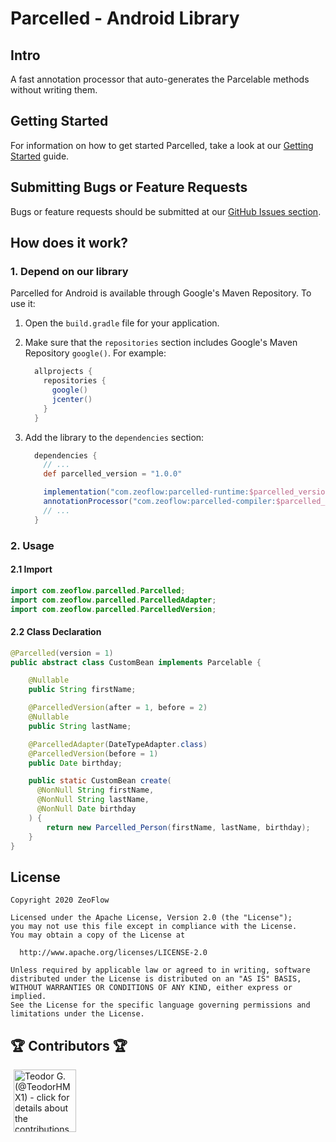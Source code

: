 # Parcelled - Android Library

## Intro
A fast annotation processor that auto-generates the Parcelable methods without writing them.

## Getting Started
For information on how to get started Parcelled, take a look at our [Getting Started](docs/getting-started.md) guide.

## Submitting Bugs or Feature Requests
Bugs or feature requests should be submitted at our [GitHub Issues section](https://github.com/zeoflow/parcelled/issues).

## How does it work?
### 1. Depend on our library

Parcelled for Android is available through Google's Maven Repository.
To use it:

1.  Open the `build.gradle` file for your application.
2.  Make sure that the `repositories` section includes Google's Maven Repository
    `google()`. For example:

    ```groovy
      allprojects {
        repositories {
          google()
          jcenter()
        }
      }
    ```

3.  Add the library to the `dependencies` section:

    ```groovy
      dependencies {
        // ...
        def parcelled_version = "1.0.0"

        implementation("com.zeoflow:parcelled-runtime:$parcelled_version")
        annotationProcessor("com.zeoflow:parcelled-compiler:$parcelled_version")
        // ...
      }
    ```

### 2. Usage
  #### 2.1 Import
  ```java
  import com.zeoflow.parcelled.Parcelled;
  import com.zeoflow.parcelled.ParcelledAdapter;
  import com.zeoflow.parcelled.ParcelledVersion;
  ```

  #### 2.2 Class Declaration
  ```java
  @Parcelled(version = 1)
  public abstract class CustomBean implements Parcelable {

      @Nullable
      public String firstName;

      @ParcelledVersion(after = 1, before = 2)
      @Nullable
      public String lastName;

      @ParcelledAdapter(DateTypeAdapter.class)
      @ParcelledVersion(before = 1)
      public Date birthday;

      public static CustomBean create(
        @NonNull String firstName,
        @NonNull String lastName,
        @NonNull Date birthday
      ) {
          return new Parcelled_Person(firstName, lastName, birthday);
      }
  }
  ```
    
## License
    Copyright 2020 ZeoFlow
    
    Licensed under the Apache License, Version 2.0 (the "License");
    you may not use this file except in compliance with the License.
    You may obtain a copy of the License at
    
      http://www.apache.org/licenses/LICENSE-2.0
    
    Unless required by applicable law or agreed to in writing, software
    distributed under the License is distributed on an "AS IS" BASIS,
    WITHOUT WARRANTIES OR CONDITIONS OF ANY KIND, either express or implied.
    See the License for the specific language governing permissions and
    limitations under the License.

## 🏆 Contributors 🏆

<!-- ZEOBOT-LIST:START - Do not remove or modify this section -->
<!-- prettier-ignore-start -->
<!-- markdownlint-disable -->
<p float="left">
<a href="docs/contributors.md#pushpin-teodor-g-teodorhmx1"><img width="100" src="https://avatars.githubusercontent.com/u/22307006?v=4" hspace=5 title='Teodor G. (@TeodorHMX1) - click for details about the contributions'></a>
</p>

<!-- markdownlint-enable -->
<!-- prettier-ignore-end -->
<!-- ZEOBOT-LIST:END -->